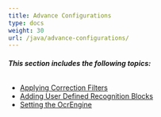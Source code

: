 ```yaml
---
title: Advance Configurations
type: docs
weight: 30
url: /java/advance-configurations/
---
```


###### **This section includes the following topics:** 
- [Applying Correction Filters](/ocr/java/applying-correction-filters-html/)
- [Adding User Defined Recognition Blocks](/ocr/java/adding-user-defined-recognition-blocks-html/)
- [Setting the OcrEngine](/ocr/java/setting-the-ocrengine-html/)
